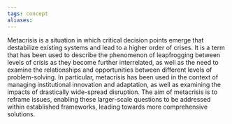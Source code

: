 ```yaml
---
tags: concept
aliases:
---
```


Metacrisis is a situation in which critical decision points emerge that destabilize existing systems and lead to a higher order of crises. It is a term that has been used to describe the phenomenon of leapfrogging between levels of crisis as they become further interrelated, as well as the need to examine the relationships and opportunities between different levels of problem-solving. In particular, metacrisis has been used in the context of managing institutional innovation and adaptation, as well as examining the impacts of drastically wide-spread disruption. The aim of metacrisis is to reframe issues, enabling these larger-scale questions to be addressed within established frameworks, leading towards more comprehensive solutions.